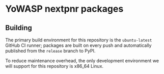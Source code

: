YoWASP nextpnr packages
=======================

Building
--------

The primary build environment for this repository is the `ubuntu-latest` GitHub CI runner; packages are built on every push and automatically published from the `release` branch to PyPI.

To reduce maintenance overhead, the only development environment we will support for this repository is x86_64 Linux.
